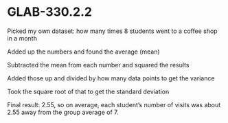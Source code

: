 # GLAB-330.2.2
Picked my own dataset: how many times 8 students went to a coffee shop in a month

Added up the numbers and found the average (mean)

Subtracted the mean from each number and squared the results

Added those up and divided by how many data points to get the variance

Took the square root of that to get the standard deviation

Final result: 2.55, so on average, each student’s number of visits was about 2.55 away from the group average of 7.
